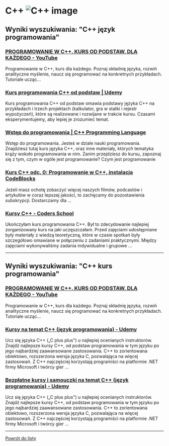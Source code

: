 # C++ ![C++ image](https://www.tiobe.com/wp-content/themes/tiobe/tiobe-index/images/C__.png)

## Wyniki wyszukiwania: "C++ język programowania" 

### [PROGRAMOWANIE W C++. KURS OD PODSTAW, DLA KAŻDEGO - YouTube](https://www.youtube.com/playlist?list=PLOYHgt8dIdoxx0Y5wzs7CFpmBzb40PaDo) 

 Programowanie w C++, kurs dla każdego. Poznaj składnię języka, rozwiń analityczne myślenie, naucz się programować na konkretnych przykładach. Tutoriale ucząc...


### [Kurs programowania C++ od podstaw | Udemy](https://www.udemy.com/course/kurs-programowania-c-od-podstaw/) 

 Kurs programowania C++ od podstaw omawia podstawy języka C++ na przykładach i trzech projektach (kalkulator, gra w statki i rejestr wypożyczeń), które są realizowane i rozwijane w trakcie kursu. Czasami eksperymentujemy, aby lepiej je zrozumieć temat.


### [Wstęp do programowania | C++ Programming Language](https://cpp-lang.net/pl/learn/) 

 Wstęp do programowania. Jesteś w dziale nauki programowania. Znajdziesz tutaj kurs języka C++, oraz inne materiały, których tematyka krąży wokoło programowania w nim. Zanim przejdziesz do kursu, zapoznaj się z tym, czym w ogóle jest programowanie? Czym jest programowanie


### [Kurs C++ odc. 0: Programowanie w C++, instalacja CodeBlocks](https://www.youtube.com/watch?v=ErOzmh3BiXU) 

 Jeżeli masz ochotę zobaczyć więcej naszych filmów, podcastów i artykułów w coraz lepszej jakości, to zachęcamy do pozostawienia subskrypcji. Dostarczamy dla ...


### [Kursy C++ - Coders School](https://coders.school/) 

 Ukończyłam kurs programowania C++. Był to zdecydowanie najlepiej zorganizowany kurs na jaki uczęszczałam. Przed zajęciami udostępniane były materiały z wiedzą teoretyczną, które w czasie spotkań były szczegółowo omawiane w połączeniu z zadaniami praktycznymi. Między zajęciami wykonywaliśmy zadania indywidualne i grupowe ...




---

## Wyniki wyszukiwania: "C++ kurs programowania" 

### [PROGRAMOWANIE W C++. KURS OD PODSTAW, DLA KAŻDEGO - YouTube](https://www.youtube.com/playlist?list=PLOYHgt8dIdoxx0Y5wzs7CFpmBzb40PaDo) 

 Programowanie w C++, kurs dla każdego. Poznaj składnię języka, rozwiń analityczne myślenie, naucz się programować na konkretnych przykładach. Tutoriale ucząc...


### [Kursy na temat C++ (język programowania) - Udemy](https://www.udemy.com/pl/topic/c-plus-plus/) 

 Ucz się języka C++ („C plus plus") u najlepiej ocenianych instruktorów. Znajdź najlepsze kursy C++, od podstaw programowania w tym języku po jego najbardziej zaawansowane zastosowania. C++ to zorientowana obiektowo, rozszerzona wersja języka C, pozwalająca na więcej zastosowań. Z C++ najczęściej korzystają programiści na platformie .NET firmy Microsoft i twórcy gier ...


### [Bezpłatne kursy i samouczki na temat C++ (język programowania) - Udemy](https://www.udemy.com/pl/topic/c-plus-plus/free/) 

 Ucz się języka C++ („C plus plus") u najlepiej ocenianych instruktorów. Znajdź najlepsze kursy C++, od podstaw programowania w tym języku po jego najbardziej zaawansowane zastosowania. C++ to zorientowana obiektowo, rozszerzona wersja języka C, pozwalająca na więcej zastosowań. Z C++ najczęściej korzystają programiści na platformie .NET firmy Microsoft i twórcy gier ...




---

 [Powrót do listy](/home/mhz/Dokumenty/studia/sem4/awww/lab1/top20.md)